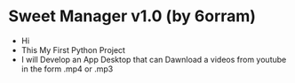 # Sweet Manager v1.0 (by 6orram)
- Hi
- This My First Python Project
- I will Develop an App Desktop that can Dawnload a videos from youtube in the form .mp4 or .mp3

